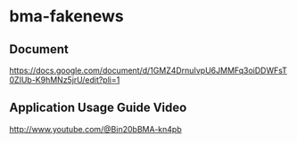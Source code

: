 # bma-fakenews

## Document

https://docs.google.com/document/d/1GMZ4DrnuIvpU6JMMFq3oiDDWFsT0ZIUb-K9hMNz5jrU/edit?pli=1

## Application Usage Guide Video

http://www.youtube.com/@Bin20bBMA-kn4pb
